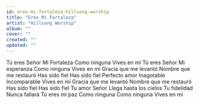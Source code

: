 ```yaml
---
id: eres-mi-fortaleza-hillsong-worship
title: "Eres Mi Fortaleza"
artist: "Hillsong Worship"
album: ""
cover: ""
created: ""
updated: ""
---
```


Tú eres Señor
Mi Fortaleza
Como ninguna
Vives en mí
Tú eres Señor
Mi esperanza
Como ninguna
Vives en mí
Gracia que me levantó
Nombre que me restauró
Has sido fiel
Has sido fiel
Perfecto amor
Inagotable
Incomparable
Vives en mí
Gracia que me levantó
Nombre que me restauró
Has sido fiel
Has sido fiel
Tu amor Señor
Llega hasta los cielos
Tu fidelidad
Nunca fallará
Tú eres mi paz
Como ninguna
Como ninguna
Vives en mí